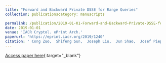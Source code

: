 ```yaml
---
title: "Forward and Backward Private DSSE for Range Queries"
collection: publicationscategory: manuscripts

permalink: /publication/2019-01-01-Forward-and-Backward-Private-DSSE-for-Range-Queries
date: 2019-01-01
venue: 'IACR Cryptol. ePrint Arch.'
paperurl: 'https://eprint.iacr.org/2019/1240'
citation: ' Cong Zuo,  Shifeng Sun,  Joseph Liu,  Jun Shao,  Josef Pieprzyk,  Lei Xu, &quot;Forward and Backward Private DSSE for Range Queries.&quot; IACR Cryptol. ePrint Arch., 2019.'
---
```

[Access paper here](https://eprint.iacr.org/2019/1240){:target="_blank"}
